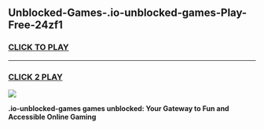 
## Unblocked-Games-.io-unblocked-games-Play-Free-24zf1
<h3>
<a href="https://premium76.site?title=.io-unblocked-games&ref=18A1">CLICK TO PLAY</a></h3>
<hr>

<h3>
<a href="https://premium76.site?title=.io-unblocked-games&ref=18A1">CLICK 2 PLAY</a>
  
</h3>

<a href="https://premium76.site?title=.io-unblocked-games&ref=18A1"><img src="https://clearcache.store/games.png"></a>


**.io-unblocked-games games unblocked: Your Gateway to Fun and Accessible Online Gaming**
